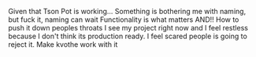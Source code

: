 Given that Tson Pot is working...
Something is bothering me with naming, but fuck it, naming can wait
Functionality is what matters AND!!
How to push it down peoples throats
I see my project right now and I feel restless because I don't think its production ready.
I feel scared people is going to reject it.
Make kvothe work with it